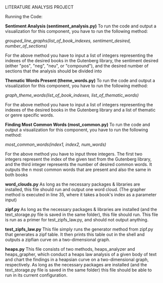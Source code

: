 LITERATURE ANALYSIS PROJECT 

Running the Code:

**Sentiment Analysis (sentiment_analysis.py)**
To run the code and output a visualization for this component, you have to run the following method:

_grouped_line_graphs(list_of_book_indexes, sentiment_desired, number_of_sections)_

For the above method you have to input a list of integers representing 
the indexes of the desired books in the Gutenberg library, 
the sentiment desired (either "pos", "neg", "neu", or "compound"), 
and the desired number of sections that the analysis should be divided into



**Thematic Words Present (theme_words.py)**
To run the code and output a visualization for this component, you have to run the following method:

_graph_theme_words(list_of_book_indexes, list_of_thematic_words)_

For the above method you have to input a list of integers representing 
the indexes of the desired books in the Gutenberg library and a list of thematic or genre specific words.



**Finding Most Common Words (most_common.py)**
To run the code and output a visualization for this component, you have to run the following method:

_most_common_words(index1, index2, num_words)_

For the above method you have to input three integers. 
The first two integers represent the index of the given text
from the Gutenberg library, and the third integer represents the number of desired common words.
It outputs the n most common words that are present and also the same in both books



**word_clouds.py**
As long as the necessary packages & libraries are installed, this file should run and output one word cloud.
(The grapher method is executed in line 35, where it takes a book's index as a parameter input)



**zipf.py**
As long as the necessary packages & libraries are installed (and the text_storage.py file is saved in the same folder),
this file should run. This file is run as a primer for test_zipfs_law.py, and should not output anything.



**test_zipfs_law.py**
This file simply runs the generator method from zipf.py that generates a zipf table. It then prints this table
out in the shell and outputs a zipfian curve on a two-dimensional graph.



**heaps.py**
This file consists of two methods, heaps_analyzer and heaps_grapher, which conduct a heaps law analysis of a given
body of text and chart the findings in a heapsian curve on a two-dimensional graph, respectively. As long as the necessary
packages are installed (and the text_storage.py file is saved in the same folder) this file should be able to run in its current configuration.